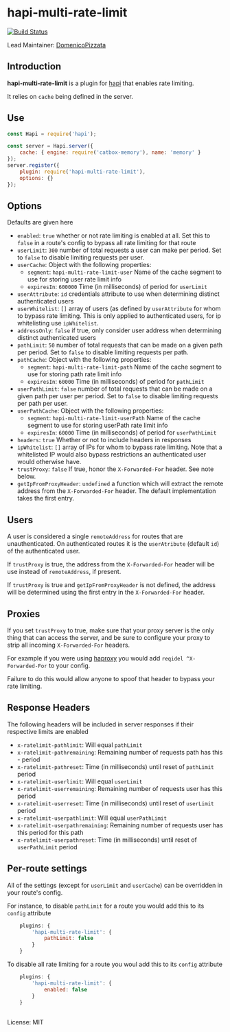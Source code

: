 # hapi-multi-rate-limit

[![Build Status](https://travis-ci.org/Ubiatar/hapi-multi-rate-limit.svg?branch=master)](http://travis-ci.org/Ubiatar/hapi-multi-rate-limit)

Lead Maintainer: [DomenicoPizzata](https://github.com/DomenicoPizzata)

## Introduction

**hapi-multi-rate-limit** is a plugin for [hapi](http://hapijs.com) that enables rate limiting.

It relies on `cache` being defined in the server.

## Use

```javascript
const Hapi = require('hapi');

const server = Hapi.server({
    cache: { engine: require('catbox-memory'), name: 'memory' }
});
server.register({
    plugin: require('hapi-multi-rate-limit'),
    options: {}
});
```

## Options

Defaults are given here

- `enabled`: `true` whether or not rate limiting is enabled at all. Set this to `false` in a route's config to bypass all rate limiting for that route
- `userLimit`: `300` number of total requests a user can make per period.  Set to `false` to disable limiting requests per user.
- `userCache`: Object with the following properties:
    -  `segment`: `hapi-multi-rate-limit-user` Name of the cache segment to use for storing user rate limit info
    - `expiresIn`: `600000` Time (in milliseconds) of period for `userLimit`
- `userAttribute`: `id` credentials attribute to use when determining distinct authenticated users
- `userWhitelist`: `[]` array of users (as defined by `userAttribute` for whom to bypass rate limiting.  This is only applied to authenticated users, for ip whitelisting use `ipWhitelist`.
- `addressOnly`: `false` if true, only consider user address when determining distinct authenticated users
- `pathLimit`: `50` number of total requests that can be made on a given path per period.  Set to `false` to disable limiting requests per path.
- `pathCache`: Object with the following properties:
	- `segment`: `hapi-multi-rate-limit-path` Name of the cache segment to use for storing path rate limit info
	- `expiresIn`: `60000` Time (in milliseconds) of period for `pathLimit`
- `userPathLimit`: `false` number of total requests that can be made on a given path per user per period.  Set to `false` to disable limiting requests per path per user.
- `userPathCache`: Object with the following properties:
	- `segment`: `hapi-multi-rate-limit-userPath` Name of the cache segment to use for storing userPath rate limit info
	- `expiresIn`: `60000` Time (in milliseconds) of period for `userPathLimit`
- `headers`: `true` Whether or not to include headers in responses
- `ipWhitelist`: `[]` array of IPs for whom to bypass rate limiting.  Note that a whitelisted IP would also bypass restrictions an authenticated user would otherwise have.
- `trustProxy`: `false` If true, honor the `X-Forwarded-For` header.  See note below.
- `getIpFromProxyHeader`: `undefined` a function which will extract the remote address from the `X-Forwarded-For` header. The default implementation takes the first entry.

## Users

A user is considered a single `remoteAddress` for routes that are unauthenticated.  On authenticated routes it is the `userAtribute` (default `id`) of the authenticated user.

If `trustProxy` is true, the address from the `X-Forwarded-For` header will be use instead of `remoteAddress`, if present.

If `trustProxy` is true and `getIpFromProxyHeader` is not defined, the address will be determined using the first entry in the `X-Forwarded-For` header.

## Proxies

If you set `trustProxy` to true, make sure that your proxy server is the only thing that can access the server, and be sure to configure your proxy to strip all incoming `X-Forwarded-For` headers.

For example if you were using [haproxy](http://www.haproxy.org) you would add `reqidel ^X-Forwarded-For` to your config.

Failure to do this would allow anyone to spoof that header to bypass your rate limiting.

## Response Headers

The following headers will be included in server responses if their respective limits are enabled

- `x-ratelimit-pathlimit`: Will equal `pathLimit`
- `x-ratelimit-pathremaining`: Remaining number of requests path has this - period
- `x-ratelimit-pathreset`: Time (in milliseconds) until reset of `pathLimit` period
- `x-ratelimit-userlimit`: Will equal `userLimit`
- `x-ratelimit-userremaining`: Remaining number of requests user has this period
- `x-ratelimit-userreset`: Time (in milliseconds) until reset of `userLimit` period
- `x-ratelimit-userpathlimit`: Will equal `userPathLimit`
- `x-ratelimit-userpathremaining`: Remaining number of requests user has this period for this path
- `x-ratelimit-userpathreset`: Time (in milliseconds) until reset of `userPathLimit` period

## Per-route settings

All of the settings (except for `userLimit` and `userCache`) can be overridden in your route's config.

For instance, to disable `pathLimit` for a route you would add this to its `config` attribute

```javascript
    plugins: {
        'hapi-multi-rate-limit': {
            pathLimit: false
        }
    }
```

To disable all rate limiting for a route you woul add this to its `config` attribute

```javascript
    plugins: {
        'hapi-multi-rate-limit': {
            enabled: false
        }
    }
```

##

License: MIT

